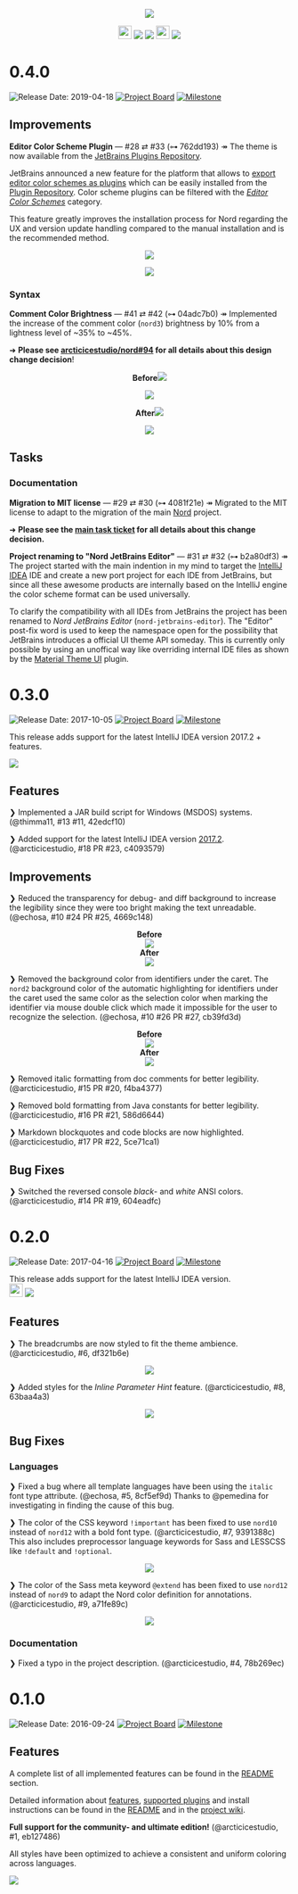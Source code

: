 <p align="center"><img src="https://raw.githubusercontent.com/arcticicestudio/nord-jetbrains-editor/develop/assets/nord-jetbrains-editor-banner.svg?sanitize=true"/></p>

<p align="center"><img src="https://assets-cdn.github.com/favicon.ico" width=24 height=24/> <a href="https://github.com/arcticicestudio/nord-jetbrains-editor/releases/latest"><img src="https://img.shields.io/github/release/arcticicestudio/nord-jetbrains-editor.svg?style=flat-square"/></a> <a href="https://github.com/arcticicestudio/nord/releases/tag/v0.2.0"><img src="https://img.shields.io/badge/Nord-v0.2.0-88C0D0.svg?style=flat-square"/></a> <img src="https://jetbrains.com/_assets/shared/favicons/jetbrains.ico" width=24 height=24/> <a href="https://www.jetbrains.com/idea"><img src="https://img.shields.io/badge/IntelliJ_IDEA-2019.1_+-000000.svg?style=flat-square"/></a></p>

<!--lint disable no-duplicate-headings-->

# 0.4.0

![Release Date: 2019-04-18](https://img.shields.io/badge/Release_Date-2019--04--18-88C0D0.svg?style=flat-square) [![Project Board](https://img.shields.io/badge/Project_Board-0.3.0-88C0D0.svg?style=flat-square)](https://github.com/arcticicestudio/nord-jetbrains-editor/projects/5) [![Milestone](https://img.shields.io/badge/Milestone-0.3.0-88C0D0.svg?style=flat-square)](https://github.com/arcticicestudio/nord-jetbrains-editor/milestone/4)

## Improvements

**Editor Color Scheme Plugin** — #28 ⇄ #33 (⊶ 762dd193)
↠ The theme is now available from the [JetBrains Plugins Repository][jb-plug-repo-nord].

JetBrains announced a new feature for the platform that allows to [export editor color schemes as plugins][jb-blog-theme-plug] which can be easily installed from the [Plugin Repository][jb-plug-repo]. Color scheme plugins can be filtered with the [_Editor Color Schemes_][jb-plug-cat-cs] category.

This feature greatly improves the installation process for Nord regarding the UX and version update handling compared to the manual installation and is the recommended method.

<p align="center"><img src="https://raw.githubusercontent.com/arcticicestudio/nord-jetbrains-editor/develop/assets/scrot-installation-plugin-browse-repositories.png" /></p>

<p align="center"><img src="https://raw.githubusercontent.com/arcticicestudio/nord-jetbrains-editor/develop/assets/scrot-installation-plugin-search.png" /></p>

### Syntax

**Comment Color Brightness** — #41 ⇄ #42 (⊶ 04adc7b0)
↠ Implemented the increase of the comment color (`nord3`) brightness by 10% from a lightness level of ~35% to ~45%.

➜ **Please see [arcticicestudio/nord#94][] for all details about this design change decision**!

<p align="center"><strong>Before</strong><img src="https://user-images.githubusercontent.com/7836623/54902736-76886c80-4eda-11e9-86cd-dfc935aff5e3.png" /></p>

<p align="center"><img src="https://user-images.githubusercontent.com/7836623/54902735-76886c80-4eda-11e9-9aa0-41ded647bdb2.png" /></p>

<p align="center"><strong>After</strong><img src="https://user-images.githubusercontent.com/7836623/54902736-76886c80-4eda-11e9-86cd-dfc935aff5e3.png" /></p>

<p align="center"><img src="https://user-images.githubusercontent.com/7836623/54902765-856f1f00-4eda-11e9-9d09-50c89faece43.png" /></p>

## Tasks

### Documentation

**Migration to MIT license** — #29 ⇄ #30 (⊶ 4081f21e)
↠ Migrated to the MIT license to adapt to the migration of the main [Nord][] project.

➜ **Please see the [main task ticket][arcticicestudio/nord#55] for all details about this change decision.**

**Project renaming to "Nord JetBrains Editor"** — #31 ⇄ #32 (⊶ b2a80df3)
↠ The project started with the main indention in my mind to target the [IntelliJ IDEA][intellij] IDE and create a new port project for each IDE from JetBrains, but since all these awesome products are internally based on the IntelliJ engine the color scheme format can be used universally.

To clarify the compatibility with all IDEs from JetBrains the project has been renamed to _Nord JetBrains Editor_ (`nord-jetbrains-editor`). The "Editor" post-fix word is used to keep the namespace open for the possibility that JetBrains introduces a official UI theme API someday. This is currently only possible by using an unoffical way like overriding internal IDE files as shown by the [Material Theme UI][plugin-mat-ui] plugin.

# 0.3.0

![Release Date: 2017-10-05](https://img.shields.io/badge/Release_Date-2017--10--05-88C0D0.svg?style=flat-square) [![Project Board](https://img.shields.io/badge/Project_Board-0.3.0-88C0D0.svg?style=flat-square)](https://github.com/arcticicestudio/nord-jetbrains-editor/projects/4) [![Milestone](https://img.shields.io/badge/Milestone-0.3.0-88C0D0.svg?style=flat-square)](https://github.com/arcticicestudio/nord-jetbrains-editor/milestone/3)

This release adds support for the latest IntelliJ IDEA version 2017.2 + features.

[![](https://img.shields.io/badge/IntelliJ_IDEA-2017.2_+-000000.svg?style=flat-square)](https://www.jetbrains.com/idea/whatsnew/#v2017-2)

## Features

❯ Implemented a JAR build script for Windows (MSDOS) systems. (@thimma11, #13 #11, 42edcf10)

❯ Added support for the latest IntelliJ IDEA version [2017.2](https://www.jetbrains.com/idea/whatsnew/#v2017-2). (@arcticicestudio, #18 PR #23, c4093579)

## Improvements

❯ Reduced the transparency for debug- and diff background to increase the legibility since they were too bright making the text unreadable. (@echosa, #10 #24 PR #25, 4669c148)

<p align="center"><strong>Before</strong><br><img src="https://user-images.githubusercontent.com/7836623/31133249-3a7664a4-a85f-11e7-931b-f3175893f1fc.png"/><br><strong>After</strong><br><img src="https://user-images.githubusercontent.com/7836623/31133259-400eabce-a85f-11e7-8ba3-0408c3ccd223.png"/></p>

❯ Removed the background color from identifiers under the caret. The `nord2` background color of the automatic highlighting for identifiers under the caret used the same color as the selection color when marking the identifier via mouse double click which made it impossible for the user to recognize the selection. (@echosa, #10 #26 PR #27, cb39fd3d)

<p align="center"><strong>Before</strong><br><img src="https://user-images.githubusercontent.com/7836623/31134633-f36df0be-a862-11e7-8662-be190827fbb4.png"/><br><strong>After</strong><br><img src="https://user-images.githubusercontent.com/7836623/31134652-05e9583c-a863-11e7-96ab-3c81f394034e.png"/></p>

❯ Removed italic formatting from doc comments for better legibility. (@arcticicestudio, #15 PR #20, f4ba4377)

❯ Removed bold formatting from Java constants for better legibility. (@arcticicestudio, #16 PR #21, 586d6644)

❯ Markdown blockquotes and code blocks are now highlighted. (@arcticicestudio, #17 PR #22, 5ce71ca1)

## Bug Fixes

❯ Switched the reversed console *black*- and *white* ANSI colors. (@arcticicestudio, #14 PR #19, 604eadfc)

# 0.2.0
![Release Date: 2017-04-16](https://img.shields.io/badge/Release_Date-2017--04--16-88C0D0.svg?style=flat-square) [![Project Board](https://img.shields.io/badge/Project_Board-0.2.0-88C0D0.svg?style=flat-square)](https://github.com/arcticicestudio/nord-jetbrains-editor/projects/3) [![Milestone](https://img.shields.io/badge/Milestone-0.2.0-88C0D0.svg?style=flat-square)](https://github.com/arcticicestudio/nord-jetbrains-editor/milestone/2)

This release adds support for the latest IntelliJ IDEA version.  
<img src="https://jetbrains.com/_assets/shared/favicons/jetbrains.ico" width=24 height=24/> <a href="https://www.jetbrains.com/idea/"><img src="https://img.shields.io/badge/IntelliJ_IDEA-2017.1.x-161616.svg?style=flat-square"/></a>

## Features
❯ The breadcrumbs are now styled to fit the theme ambience. (@arcticicestudio, #6, df321b6e)

<p align="center"><img src="https://cloud.githubusercontent.com/assets/7836623/25065781/c8c035ee-2215-11e7-951b-d96e9437ef81.png"/></p>

❯ Added styles for the *Inline Parameter Hint* feature. (@arcticicestudio, #8, 63baa4a3)

<p align="center"><img src="https://cloud.githubusercontent.com/assets/7836623/25065829/934dc2f4-2216-11e7-8557-ca61356dfd36.png"/></p>

## Bug Fixes
### Languages
❯ Fixed a bug where all template languages have been using the `italic` font type attribute. (@echosa, #5, 8cf5ef9d)
Thanks to @pemedina for investigating in finding the cause of this bug.

❯ The color of the CSS keyword `!important` has been fixed to use `nord10` instead of `nord12` with a bold font type. (@arcticicestudio, #7, 9391388c)
This also includes preprocessor language keywords for Sass and LESSCSS like `!default` and `!optional`.

<p align="center"><img src="https://cloud.githubusercontent.com/assets/7836623/25065784/dd9a2966-2215-11e7-980c-44d6a1e33037.png"/></p>

❯ The color of the Sass meta keyword `@extend` has been fixed to use `nord12` instead of `nord9` to adapt the Nord color definition for annotations. (@arcticicestudio, #9, a71fe89c)

<p align="center"><img src="https://cloud.githubusercontent.com/assets/7836623/25065785/e1529174-2215-11e7-8022-03c01d38e1ea.png"/></p>

### Documentation
❯ Fixed a typo in the project description. (@arcticicestudio, #4, 78b269ec)

# 0.1.0
![Release Date: 2016-09-24](https://img.shields.io/badge/Release_Date-2016--09--24-88C0D0.svg?style=flat-square) [![Project Board](https://img.shields.io/badge/Project_Board-0.1.0-88C0D0.svg?style=flat-square)](https://github.com/arcticicestudio/nord-jetbrains-editor/projects/2) [![Milestone](https://img.shields.io/badge/Milestone-0.1.0-88C0D0.svg?style=flat-square)](https://github.com/arcticicestudio/nord-jetbrains-editor/milestone/1)

## Features
A complete list of all implemented features can be found in the [README](https://github.com/arcticicestudio/nord-jetbrains-editor/blob/develop/README.md#features) section.

Detailed information about [features](https://github.com/arcticicestudio/nord-jetbrains-editor/blob/develop/README.md#features), [supported plugins](https://github.com/arcticicestudio/nord-jetbrains-editor/develop/README.md#plugins) and install instructions can be found in the [README](https://github.com/arcticicestudio/nord-jetbrains-editor/blob/develop/README.md#installation) and in the [project wiki](https://github.com/arcticicestudio/nord-jetbrains-editor/wiki).

**Full support for the **community- and ultimate** edition!** (@arcticicestudio, #1, eb127486)

All styles have been optimized to achieve a consistent and uniform coloring across languages.

![](https://raw.githubusercontent.com/arcticicestudio/nord-jetbrains-editor/develop/assets/scrot-lang-java.png)

<!--
+------------------+
+ Symbol Reference +
+------------------+
↠ (U+21A0): Start of a log section description
— (U+2014): Separator between a log section title and the metadata
⇄ (U+21C4): Separator between a issue ID and pull request ID in a log metadata
⊶ (U+22B6): Icon prefix for the short commit SHA checksum in a log metadata
-->

<!-- lint disable final-definition -->

<!-- Base Links -->

[intellij]: https://www.jetbrains.com/idea
[jb-plug-cat-cs]: https://plugins.jetbrains.com/tag?headline=151-editor-color-schemes
[jb-plug-repo-nord]: https://plugins.jetbrains.com/plugin/10321-nord-color-scheme
[jb-plug-repo]: https://plugins.jetbrains.com
[nord]: https://www.nordtheme.com

<!--v 0.4.0 -->

[arcticicestudio/nord#55]: https://github.com/arcticicestudio/nord/issues/55
[arcticicestudio/nord#94]: https://github.com/arcticicestudio/nord/issues/94
[jb-blog-theme-plug]: https://blog.jetbrains.com/platform/2017/12/export-intellij-editor-themes-as-plugins
[plugin-mat-ui]: https://plugins.jetbrains.com/plugin/8006-material-theme-ui
